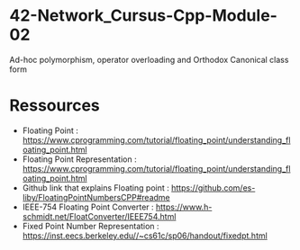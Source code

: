 # 42-Network_Cursus-Cpp-Module-02
Ad-hoc polymorphism, operator overloading and Orthodox Canonical class form

# Ressources
- Floating Point : https://www.cprogramming.com/tutorial/floating_point/understanding_floating_point.html
- Floating Point Representation : https://www.cprogramming.com/tutorial/floating_point/understanding_floating_point.html
- Github link that explains Floating point : https://github.com/es-liby/FloatingPointNumbersCPP#readme
- IEEE-754 Floating Point Converter : https://www.h-schmidt.net/FloatConverter/IEEE754.html
- Fixed Point Number Representation : https://inst.eecs.berkeley.edu//~cs61c/sp06/handout/fixedpt.html
